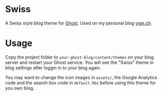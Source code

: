 # Swiss

A Swiss style blog theme for [Ghost](https://ghost.org). Used on my personal blog [yige.ch](http://yige.ch).

# Usage

Copy the project folder to `your-ghost-blog/content/themes` on your blog server and restart your Ghost service. You will see the "Swiss" theme in blog settings after loggin in to your blog again.

You may want to change the icon images in `assets/`, the Google Analytics code and the search box code in `default.hbs` before using this theme for you own blog.
